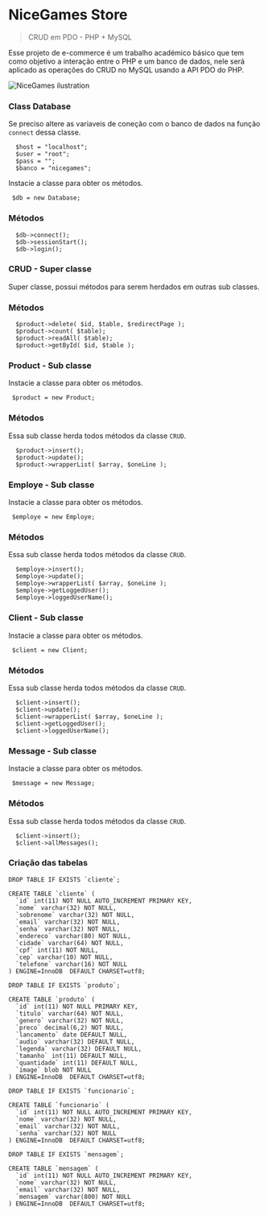 # NiceGames Store
> CRUD em PDO - PHP + MySQL

Esse projeto de e-commerce é um trabalho académico básico que tem como objetivo a interação entre o PHP e um banco de dados, nele será aplicado as operações do CRUD no MySQL usando a API PDO do PHP.

![NiceGames ilustration](https://raw.githubusercontent.com/jeffersondanielss/nicegames/master/nicegames.png)

### Class Database
Se preciso altere as variaveis de coneção com o banco de dados na função `connect` dessa classe.

```
  $host = "localhost";
  $user = "root";
  $pass = "";
  $banco = "nicegames";
```

Instacie a classe para obter os métodos.

```
 $db = new Database;
```

### Métodos

```
  $db->connect();
  $db->sessionStart();
  $db->login();
```

### CRUD - Super classe
Super classe, possui métodos para serem herdados em outras sub classes.

### Métodos

```
  $product->delete( $id, $table, $redirectPage );
  $product->count( $table);
  $product->readAll( $table);
  $product->getById( $id, $table );
```

### Product - Sub classe
Instacie a classe para obter os métodos.

```
 $product = new Product;
```

### Métodos
Essa sub classe herda todos métodos da classe `CRUD`.

```
  $product->insert();
  $product->update();
  $product->wrapperList( $array, $oneLine );
```

### Employe - Sub classe
Instacie a classe para obter os métodos.

```
 $employe = new Employe;
```

### Métodos
Essa sub classe herda todos métodos da classe `CRUD`.

```
  $employe->insert();
  $employe->update();
  $employe->wrapperList( $array, $oneLine );
  $employe->getLoggedUser();
  $employe->loggedUserName();
```

### Client - Sub classe
Instacie a classe para obter os métodos.

```
 $client = new Client;
```

### Métodos
Essa sub classe herda todos métodos da classe `CRUD`.

```
  $client->insert();
  $client->update();
  $client->wrapperList( $array, $oneLine );
  $client->getLoggedUser();
  $client->loggedUserName();
```

### Message - Sub classe
Instacie a classe para obter os métodos.

```
 $message = new Message;
```

### Métodos
Essa sub classe herda todos métodos da classe `CRUD`.

```
  $client->insert();
  $client->allMessages();
```

### Criação das tabelas

```
DROP TABLE IF EXISTS `cliente`;

CREATE TABLE `cliente` (
  `id` int(11) NOT NULL AUTO_INCREMENT PRIMARY KEY,
  `nome` varchar(32) NOT NULL,
  `sobrenome` varchar(32) NOT NULL,
  `email` varchar(32) NOT NULL,
  `senha` varchar(32) NOT NULL,
  `endereco` varchar(80) NOT NULL,
  `cidade` varchar(64) NOT NULL,
  `cpf` int(11) NOT NULL,
  `cep` varchar(10) NOT NULL,
  `telefone` varchar(16) NOT NULL
) ENGINE=InnoDB  DEFAULT CHARSET=utf8;

DROP TABLE IF EXISTS `produto`;

CREATE TABLE `produto` (
  `id` int(11) NOT NULL PRIMARY KEY,
  `titulo` varchar(64) NOT NULL,
  `genero` varchar(32) NOT NULL,
  `preco` decimal(6,2) NOT NULL,
  `lancamento` date DEFAULT NULL,
  `audio` varchar(32) DEFAULT NULL,
  `legenda` varchar(32) DEFAULT NULL,
  `tamanho` int(11) DEFAULT NULL,
  `quantidade` int(11) DEFAULT NULL,
  `image` blob NOT NULL
) ENGINE=InnoDB  DEFAULT CHARSET=utf8;

DROP TABLE IF EXISTS `funcionario`;

CREATE TABLE `funcionario` (
  `id` int(11) NOT NULL AUTO_INCREMENT PRIMARY KEY,
  `nome` varchar(32) NOT NULL,
  `email` varchar(32) NOT NULL,
  `senha` varchar(32) NOT NULL
) ENGINE=InnoDB  DEFAULT CHARSET=utf8;

DROP TABLE IF EXISTS `mensagem`;

CREATE TABLE `mensagem` (
  `id` int(11) NOT NULL AUTO_INCREMENT PRIMARY KEY,
  `nome` varchar(32) NOT NULL,
  `email` varchar(32) NOT NULL,
  `mensagem` varchar(800) NOT NULL
) ENGINE=InnoDB  DEFAULT CHARSET=utf8;
```